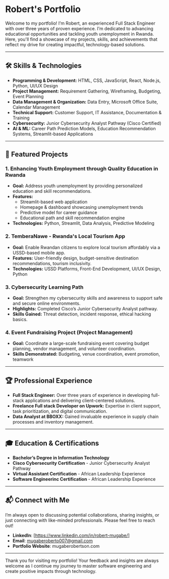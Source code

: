 # Robert's Portfolio

Welcome to my portfolio! I’m Robert, an experienced Full Stack Engineer with over three years of proven experience. I’m dedicated to advancing educational opportunities and tackling youth unemployment in Rwanda. Here, you'll find a showcase of my projects, skills, and achievements that reflect my drive for creating impactful, technology-based solutions.

---

## 🛠️ Skills & Technologies

- **Programming & Development:** HTML, CSS, JavaScript, React, Node.js, Python, UI/UX Design
- **Project Management:** Requirement Gathering, Wireframing, Budgeting, Event Planning
- **Data Management & Organization:** Data Entry, Microsoft Office Suite, Calendar Management
- **Technical Support:** Customer Support, IT Assistance, Documentation & Training
- **Cybersecurity:** Junior Cybersecurity Analyst Pathway (Cisco Certified)
- **AI & ML:** Career Path Prediction Models, Education Recommendation Systems, Streamlit-based Applications

---

## 📂 Featured Projects

### 1. **Enhancing Youth Employment through Quality Education in Rwanda**
   - **Goal:** Address youth unemployment by providing personalized education and skill recommendations.
   - **Features:** 
      - Streamlit-based web application
      - Homepage & dashboard showcasing unemployment trends
      - Predictive model for career guidance
      - Educational path and skill recommendation engine
   - **Technologies:** Python, Streamlit, Data Analysis, Predictive Modeling

### 2. **TemberaNawe - Rwanda's Local Tourism App**
   - **Goal:** Enable Rwandan citizens to explore local tourism affordably via a USSD-based mobile app.
   - **Features:** User-friendly design, budget-sensitive destination recommendations, tourism inclusivity.
   - **Technologies:** USSD Platforms, Front-End Development, UI/UX Design, Python

### 3. **Cybersecurity Learning Path**
   - **Goal:** Strengthen my cybersecurity skills and awareness to support safe and secure online environments.
   - **Highlights:** Completed Cisco’s Junior Cybersecurity Analyst pathway.
   - **Skills Gained:** Threat detection, incident response, ethical hacking basics.

### 4. **Event Fundraising Project (Project Management)**
   - **Goal:** Coordinate a large-scale fundraising event covering budget planning, vendor management, and volunteer coordination.
   - **Skills Demonstrated:** Budgeting, venue coordination, event promotion, teamwork

---

## 🏆 Professional Experience

- **Full Stack Engineer:** Over three years of experience in developing full-stack applications and delivering client-centered solutions.
- **Freelance Full stack Developer on Upwork:** Expertise in client support, task prioritization, and digital communication.
- **Data Analyst at BBOXX:** Gained invaluable experience in supply chain processes and inventory management.

---

## 🎓 Education & Certifications

- **Bachelor’s Degree in Information Technology**
- **Cisco Cybersecurity Certification** - Junior Cybersecurity Analyst Pathway
- **Virtual Assistant Certification** - African Leadership Experience
- **Software Engineerinc Certification** - African Leadership Experience

---

## 📬 Connect with Me

I’m always open to discussing potential collaborations, sharing insights, or just connecting with like-minded professionals. Please feel free to reach out!

- **LinkedIn**: [https://www.linkedin.com/in/robert-mugabe/]
- **Email**: mugaberoberto007@gmail.com
- **Portfolio Website**: mugaberobertson.com

---

Thank you for visiting my portfolio! Your feedback and insights are always welcome as I continue my journey to master software engineering and create positive impacts through technology.
